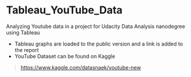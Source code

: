 # Tableau_YouTube_Data
Analyzing Youtube data in a project for Udacity Data Analysis nanodegree using Tableau
* Tableau graphs are loaded to the public version and a link is added to the report
* YouTube Dataset can be found on Kaggle
> https://www.kaggle.com/datasnaek/youtube-new 

